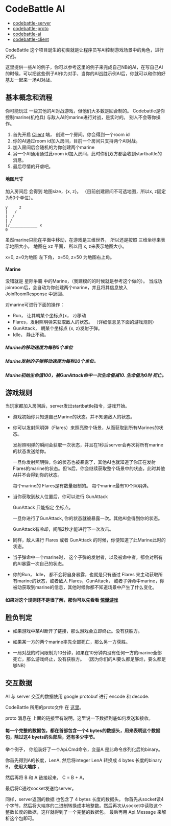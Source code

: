 # CodeBattle AI

*   [codebattle-server][20]
*   [codebattle-proto][21]
*   [codebattle-ai][22]
*   [codebattle-client][23]


CodeBattle 这个项目诞生的初衷就是让程序员写AI控制游戏场景中的角色，进行对战。

这里提供一些AI的例子，你可以参考这里的例子来完成自己NB的AI，在写自己AI的时候，可以把这些例子AI作为对手，当你的AI战胜示例AI后，你就可以和你的好基友一起来一场AI对战。

## 基本概念和流程

你可能玩过 一些其他的AI对战游戏，但他们大多数是回合制的。 Codebattle是你控制marine(机枪兵) 与敌人AI的marine进行对战，是实时的。
别人不会等你操作。

1.  首先开启 [Client][1] 端， 创建一个房间。你会得到一个room id
2.  你的AI通过room id加入房间，目前一个房间只支持两个AI对战。
3.  加入房间后会随机的为你创建两个marine
4.  另一个AI通用通过此room id加入房间，此时你们双方都会收到startbattle的消息。
5.  最后尽情的开虐吧。

#### 地图尺寸

加入房间后 会得到 地图size，{x, z}。 （目前创建房间不可选地图，所以x, z固定为50个单位）。

    y     z
    |   /
    |  /
    | /
    |/____________ x 
    0

虽然marine只能在平面中移动，在游戏是三维世界， 所以还是按照 三维坐标来表示地图大小， 地图在 xz 平面， 所以用 x, z来表示地图大小。

x=0, z=0为地图 左下角， x=50, z=50 为地图右上角。

#### Marine

没错就是 星际争霸 中的Marine，（我建模的的时候就是参考这个做的）。
当成功joinroom后，会自动为你创建两个marine，并且将其信息放入 JoinRoomResponse 中返回。

对marine可进行下面的操作：

*   Run， 让其朝某个坐标点{x， z}移动
*   Flares，发射照明弹来获取敌人的状态。 （详细信息见下面的游戏规则）
*   GunAttack， 朝某个坐标点 {x, z}发射子弹。
*   Idle， 静止不动。

##### Marine的移动速度为每秒5个单位
##### Marine发射的子弹移动速度为每秒20个单位。
##### Marine初始生命值100，被GunAttack命中一次生命值减10. 生命值为0时 死亡。


## 游戏规则

当玩家都加入房间后，server发出startbattle指令，游戏开始。

*   游戏初始你只知道自己Marine的状态。并不知道敌人的状态。

*   你可以发射照明弹（Flares）来照亮整个场景，从而获取到所有Marines的状态。

    发射照明弹的瞬间会获取一次状态，并且在1秒后server会再次将所有marine的状态发送给你。

    一旦你发射照明弹，你的状态也被暴露了，其他AI也就知道了你正在发射Flares的marine的状态。但1s后，你会继续获取整个场景中的状态，此时其他AI并不会得到你的状态。

    每个marine的 Flares是有数量限制的。 每个marine最有10个照明弹。

*   当你获取到敌人位置后，你可以进行 GunAttack

    GunAttack 只能指定 坐标点。

    一旦你进行了GunAttack, 你的状态就被暴露一次。其他AI会得到你的状态。

    GunAttack有冷却，间隔2秒才能进行下一次攻击。


*   同样，敌人进行 Flares 或者 GunAttack 的时候，你便知道了此Marine此时的状态。

*   当子弹命中一个marine时， 这个子弹的发射者，以及被命中者，都会对所有的AI暴露一次自己的状态。

*   你的Run， Idle， 都不会将自身暴露，也就是只有通过 Flares 来主动获取所有marine的状态，或者敌人 Flares，GunAttack， 或者子弹命中marine，你被动获取到marine的信息，其他时候你都不知道场景中产生了什么变化。

#### 如果对这个规则还不是很了解，那你可以先看看 [惊爆游戏][2]

## 胜负判定


*   如果游戏中某AI断开了链接，那么游戏会立即终止。没有获胜方。

*   如果某一方的两个marine率先全部死亡，那么另一方获胜。

*   一局对战的时间限制为10分钟，如果在10分钟内没有任何一方的marine全部死亡，那么游戏终止，没有获胜方。 （因为你们的AI要么都足够烂，要么都足够NB）


## 交互数据
AI 与 server 交互的数据使用 google protobuf 进行 encode 和 decode.

CodeBattle 所用的proto文件 在 [这里][3]。

proto 消息在 上面的链接里有说明，这里说一下数据到底如何发送和接收。

#### 每一个完整的数据包，都在首部包含一个4 bytes的数据头，用来表明这个数据包，除过这4 byets的头部后，还有多少字节。

举个例子， 你组装好了一个Api.Cmd命令，变量A 是此命令序列化后的binary。

你首先得到A的长度，LenA, 然后将integer LenA 转换成 4 bytes 长度的binary B， **使用大端序** 。

然后再将 B 和 A 链接起来， C = B + A，

最后将C通过socket发送给server。 

同样，server返回的数据 也包含了 4 bytes 长度的数据头。 你首先从socket读4个字节，然后将大端序的二进制转换成本地整数。然后再次从socket中读取这个整数长度的数据，这样就得到了一个完整的数据包。 最后再用 Api.Message 来解析这个包即可。



[1]: https://github.com/yueyoum/codebattle-client
[2]: http://www.soku.com/detail/show/XMTA4MDI2OA==
[3]: https://github.com/yueyoum/codebattle-proto
[20]: https://github.com/yueyoum/codebattle-server
[21]: https://github.com/yueyoum/codebattle-proto
[22]: https://github.com/yueyoum/codebattle-ai
[23]: https://github.com/yueyoum/codebattle-client
